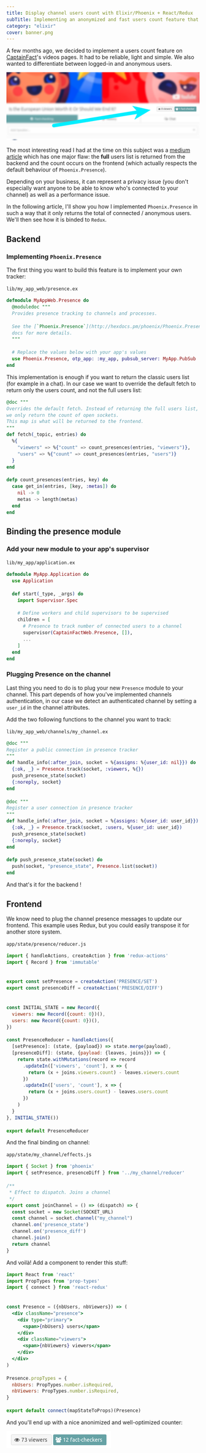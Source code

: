 ```yaml
---
title: Display channel users count with Elixir/Phoenix + React/Redux
subTitle: Implementing an anonymized and fast users count feature that can scale using Phoenix Presence.
category: "elixir"
cover: banner.png
---
```


A few months ago, we decided to implement a users count feature on
[CaptainFact](https://captainfact.io)'s videos pages. It had to be reliable,
light and simple. We also wanted to differentiate between logged-in and anonymous users. 

![Banner](banner.png)

The most interesting read I had at the time on this subject was a
[medium article](https://medium.com/@pejrich/tracking-anonymous-unauthorized-users-with-elixir-phoenix-channels-and-presence-cfec1b93c1b0)
which has one major flaw: the **full** users list is returned from the backend and the count
occurs on the frontend (which actually respects the default behaviour of `Phoenix.Presence`).

Depending on your business, it can represent a privacy issue (you don't especially
want anyone to be able to know who's connected to your channel) as well as a performance
issue.

In the following article, I'll show you how I implemented `Phoenix.Presence` in such a way that
it only returns the total of connected / anonymous users. We'll then see how it
is binded to `Redux`.

## Backend

### Implementing `Phoenix.Presence`

The first thing you want to build this feature is to implement your own tracker:

`lib/my_app_web/presence.ex`
```elixir
defmodule MyAppWeb.Presence do
  @moduledoc """
  Provides presence tracking to channels and processes.

  See the [`Phoenix.Presence`](http://hexdocs.pm/phoenix/Phoenix.Presence.html)
  docs for more details.
  """

  # Replace the values below with your app's values
  use Phoenix.Presence, otp_app: :my_app, pubsub_server: MyApp.PubSub
end
```

This implementation is enough if you want to return the classic users list (for 
example in a chat). In our case we want to override the default fetch to return
only the users count, and not the full users list:

```elixir
@doc """
Overrides the default fetch. Instead of returning the full users list,
we only return the count of open sockets.
This map is what will be returned to the frontend.
"""
def fetch(_topic, entries) do
  %{
    "viewers" => %{"count" => count_presences(entries, "viewers")},
    "users" => %{"count" => count_presences(entries, "users")}
  }
end

defp count_presences(entries, key) do
  case get_in(entries, [key, :metas]) do
    nil -> 0
    metas -> length(metas)
  end
end
```

## Binding the presence module

### Add your new module to your app's supervisor

`lib/my_app/application.ex`
```elixir
defmodule MyApp.Application do
  use Application

  def start(_type, _args) do
    import Supervisor.Spec

    # Define workers and child supervisors to be supervised
    children = [
      # Presence to track number of connected users to a channel
      supervisor(CaptainFactWeb.Presence, []),
      ...
    ]
  end
end
```

### Plugging Presence on the channel

Last thing you need to do is to plug your new `Presence` module to your channel.
This part depends of how you've implemented channels authentication, in our case
we detect an authenticated channel by setting a `user_id` in the channel attributes.

Add the two following functions to the channel you want to track:

`lib/my_app_web/channels/my_channel.ex`
```elixir
@doc """
Register a public connection in presence tracker
"""
def handle_info(:after_join, socket = %{assigns: %{user_id: nil}}) do
  {:ok, _} = Presence.track(socket, :viewers, %{})
  push_presence_state(socket)
  {:noreply, socket}
end

@doc """
Register a user connection in presence tracker
"""
def handle_info(:after_join, socket = %{assigns: %{user_id: user_id}}) do
  {:ok, _} = Presence.track(socket, :users, %{user_id: user_id})
  push_presence_state(socket)
  {:noreply, socket}
end

defp push_presence_state(socket) do
  push(socket, "presence_state", Presence.list(socket))
end
```

And that's it for the backend !

## Frontend

We know need to plug the channel presence messages to update our frontend. This
example uses Redux, but you could easily transpose it for another store system.

`app/state/presence/reducer.js`
```javascript
import { handleActions, createAction } from 'redux-actions'
import { Record } from 'immutable'


export const setPresence = createAction('PRESENCE/SET')
export const presenceDiff = createAction('PRESENCE/DIFF')


const INITIAL_STATE = new Record({
  viewers: new Record({count: 0})(),
  users: new Record({count: 0})(),
})

const PresenceReducer = handleActions({
  [setPresence]: (state, {payload}) => state.merge(payload),
  [presenceDiff]: (state, {payload: {leaves, joins}}) => {
    return state.withMutations(record => record
      .updateIn(['viewers', 'count'], x => {
        return (x + joins.viewers.count) - leaves.viewers.count
      })
      .updateIn(['users', 'count'], x => {
        return (x + joins.users.count) - leaves.users.count
      })
    )
  }
}, INITIAL_STATE())

export default PresenceReducer
```

And the final binding on channel:

`app/state/my_channel/effects.js`
```javascript
import { Socket } from 'phoenix'
import { setPresence, presenceDiff } from '../my_channel/reducer'

/**
 * Effect to dispatch. Joins a channel 
 */
export const joinChannel = () => (dispatch) => {
  const socket = new Socket(SOCKET_URL)
  const channel = socket.channel("my_channel")
  channel.on('presence_state')
  channel.on('presence_diff')
  channel.join()
  return channel
}
```

And voilà! Add a component to render this stuff:

```jsx
import React from 'react'
import PropTypes from 'prop-types'
import { connect } from 'react-redux'


const Presence = ({nbUsers, nbViewers}) => (
  <div className="presence">
    <div type="primary">
      <span>{nbUsers} users</span>
    </div>
    <div className="viewers">
      <span>{nbViewers} viewers</span>
    </div>
  </div>
)

Presence.propTypes = {
  nbUsers: PropTypes.number.isRequired,
  nbViewers: PropTypes.number.isRequired,
}

export default connect(mapStateToProps)(Presence)
```

And you'll end up with a nice anonimized and well-optimized counter:

![Final Counter](counter.png) 
